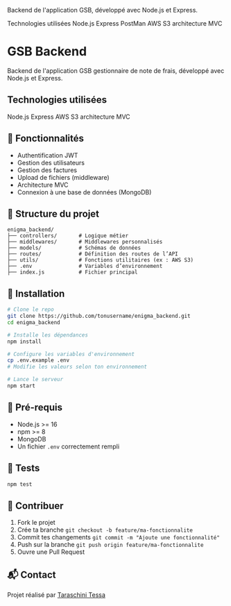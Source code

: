 
Backend de l'application GSB, développé avec Node.js et Express.

Technologies utilisées
Node.js
Express
PostMan
AWS S3
architecture MVC

# GSB Backend
Backend de l'application GSB gestionnaire de note de frais, développé avec Node.js et Express.

## Technologies utilisées
Node.js
Express
AWS S3
architecture MVC

## 🚀 Fonctionnalités

- Authentification JWT
- Gestion des utilisateurs
- Gestion des factures
- Upload de fichiers (middleware)
- Architecture MVC
- Connexion à une base de données (MongoDB)

## 📁 Structure du projet

```
enigma_backend/
├── controllers/       # Logique métier
├── middlewares/       # Middlewares personnalisés
├── models/            # Schémas de données
├── routes/            # Définition des routes de l’API
├── utils/             # Fonctions utilitaires (ex : AWS S3)
├── .env               # Variables d’environnement
├── index.js           # Fichier principal
```

## 🔧 Installation

```bash
# Clone le repo
git clone https://github.com/tonusername/enigma_backend.git
cd enigma_backend

# Installe les dépendances
npm install

# Configure les variables d'environnement
cp .env.example .env
# Modifie les valeurs selon ton environnement

# Lance le serveur
npm start
```

## 📌 Pré-requis

- Node.js >= 16
- npm >= 8
- MongoDB
- Un fichier `.env` correctement rempli

## 🧪 Tests

```bash
npm test
```

## 👥 Contribuer

1. Fork le projet
2. Crée ta branche `git checkout -b feature/ma-fonctionnalite`
3. Commit tes changements `git commit -m "Ajoute une fonctionnalité"`
4. Push sur la branche `git push origin feature/ma-fonctionnalite`
5. Ouvre une Pull Request

## 📬 Contact

Projet réalisé par [Taraschini Tessa](https://github.com/momoi05)  